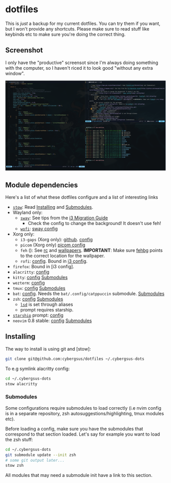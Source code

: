 [Submodules]: #submodules


# dotfiles

This is *just* a backup for my current dotfiles. You can try them if you want,
but I won't provide any shortcuts. Please make sure to read stuff like keybinds
etc to make sure you're doing the correct thing.

## Screenshot

I only have the "productive" screensot since I'm always doing something with the
computer, so I haven't riced it to look good "without any extra window".

![busy screenshot](screenshots/work.png)


## Module dependencies

Here's a list of what these dotfiles configure and a list of interesting links

- [`stow`](https://www.gnu.org/software/stow/): Read [Installing](#installing) and [Submodules].
- Wayland only:
    - [`sway`](https://swaywm.org/): See tips from the [i3 Migration Guide](https://github.com/swaywm/sway/wiki/i3-Migration-Guide)
        - Check the config to change the background! It doesn't use feh!
    - [`wofi`](https://hg.sr.ht/~scoopta/wofi): [sway config](sway/.config/sway)
- Xorg only:
    - `i3-gaps` (Xorg only): [github](https://github.com/Airblader/i3). [config](./i3/.i3/config)
    - `picom` (Xorg only) [picom config](./picom/.config/picom)
    - `feh` (): See [rc](./rc) and [wallpapers](./wallpapers). **IMPORTANT**: Make sure [fehbg](./rc/.fehbg) points
      to the correct location for the wallpaper.
    - `rofi`: [config](rofi/.config/rofi). Bound in [i3 config](./i3/.i3/config).
- `firefox`: Bound in [i3 config].
- `alacritty`: [config](./alacritty/.config/alacritty/alacritty.yml)
- `kitty`: [config](./kitty/.config/kitty/kitty.conf) [Submodules]
- `wezterm`: [config](./wezterm/.config/wezterm/wezterm.lua)
- `tmux`: [config](./tmux) [Submodules]
- `bat`: [config](bat/.config/bat). Needs the `bat/.config/catppuccin` submodule. [Submodules]
- `zsh`: [config](./zsh) [Submodules]
    - [`lsd`](https://github.com/Peltoche/lsd) is set through aliases
    - prompt requires starship.
- [`starship`](https://starship.rs/) prompt:
  [config](starship/.config/starship.toml)
- `neovim` 0.8 stable: [config](./nvim/.config/nvim) [Submodules]


## Installing

The way to install is using git and [stow]:

```sh
git clone git@github.com:cybergsus/dotfiles ~/.cybergsus-dots
```

To e.g symlink alacritty config:

```sh
cd ~/.cybergsus-dots
stow alacritty
```


### Submodules

Some configurations require submodules to load correctly (i.e nvim config is in
a separate repository, zsh autosuggestions/highlighting, tmux modules etc).

Before loading a config, make sure you have the submodules that correspond to
that section loaded. Let's say for example you want to load the zsh stuff:

```sh
cd ~/.cybergsus-dots
git submodule update --init zsh
# some git output later...
stow zsh
```

All modules that may need a submodule init have a link to this section.


<!-- TODO: add nushell? -->
